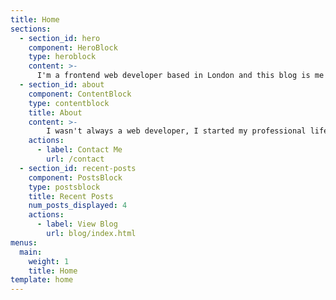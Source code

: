 ```yaml
---
title: Home
sections:
  - section_id: hero
    component: HeroBlock
    type: heroblock
    content: >-
      I'm a frontend web developer based in London and this blog is me teaching myself JavaScript from the ground up. Enjoy!👇 
  - section_id: about
    component: ContentBlock
    type: contentblock
    title: About
    content: >-
        I wasn't always a web developer, I started my professional life as a chemical engineer working in oil and gas. Long story short, I made the switch in early 2019 and haven't looked back since. I started out working as a front-end developer in a WordPress agency and have since transitioned to focusing on React and JavaScript. 
    actions:
      - label: Contact Me
        url: /contact
  - section_id: recent-posts
    component: PostsBlock
    type: postsblock
    title: Recent Posts
    num_posts_displayed: 4
    actions:
      - label: View Blog
        url: blog/index.html
menus:
  main:
    weight: 1
    title: Home
template: home
---
```

